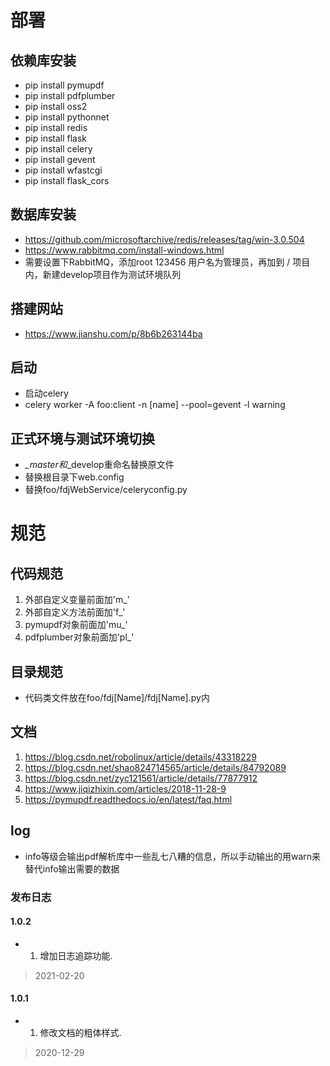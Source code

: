 # 部署
## 依赖库安装
- pip install pymupdf
- pip install pdfplumber
- pip install oss2
- pip install pythonnet
- pip install redis
- pip install flask
- pip install celery
- pip install gevent
- pip install wfastcgi
- pip install flask_cors

## 数据库安装
- https://github.com/microsoftarchive/redis/releases/tag/win-3.0.504
- https://www.rabbitmq.com/install-windows.html
- 需要设置下RabbitMQ，添加root 123456 用户名为管理员，再加到 / 项目内，新建develop项目作为测试环境队列

## 搭建网站
- https://www.jianshu.com/p/8b6b263144ba

## 启动
- 启动celery
- celery worker -A foo:client -n [name] --pool=gevent -l warning

## 正式环境与测试环境切换
- *_master和*_develop重命名替换原文件
- 替换根目录下web.config
- 替换foo/fdjWebService/celeryconfig.py

# 规范
## 代码规范
1. 外部自定义变量前面加'm_'
2. 外部自定义方法前面加'f_'
3. pymupdf对象前面加'mu_'
4. pdfplumber对象前面加'pl_'

## 目录规范
- 代码类文件放在foo/fdj[Name]/fdj[Name].py内

## 文档
1. https://blog.csdn.net/robolinux/article/details/43318229
2. https://blog.csdn.net/shao824714565/article/details/84792089
3. https://blog.csdn.net/zyc121561/article/details/77877912
4. https://www.jiqizhixin.com/articles/2018-11-28-9
5. https://pymupdf.readthedocs.io/en/latest/faq.html

## log
- info等级会输出pdf解析库中一些乱七八糟的信息，所以手动输出的用warn来替代info输出需要的数据


### 发布日志

#### 1.0.2

- 1. 增加日志追踪功能.

> 2021-02-20


#### 1.0.1

- 1. 修改文档的粗体样式.

> 2020-12-29
